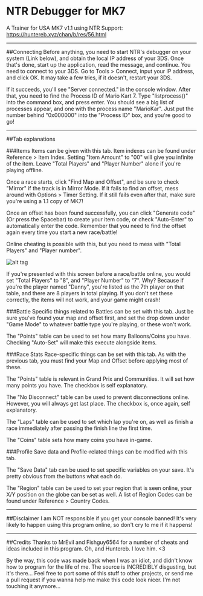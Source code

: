 # NTR Debugger for MK7
A Trainer for USA MK7 v1.1 using NTR
Support: https://huntereb.xyz/chan/b/res/56.html

---
##Connecting
Before anything, you need to start NTR's debugger on your system (Link below), and obtain the local IP address of your 3DS.
Once that's done, start up the application, read the message, and continue. You need to connect to your 3DS. Go to Tools > Connect, input your IP address, and click OK. It may take a few tries, if it doesn't, restart your 3DS.

If it succeeds, you'll see "Server connected." in the console window. After that, you need to find the Process ID of Mario Kart 7. Type "listprocess()" into the command box, and press enter. You should see a big list of processes appear, and one with the process name "MarioKar". Just put the number behind "0x000000" into the "Process ID" box, and you're good to go!

---
##Tab explanations

###Items
Items can be given with this tab. Item indexes can be found under Reference > Item Index. Setting "Item Amount" to "00" will give you infinite of the item. Leave "Total Players" and "Player Number" alone if you're playing offline.

Once a race starts, click "Find Map and Offset", and be sure to check "Mirror" if the track is in Mirror Mode. If it fails to find an offset, mess around with Options > Timer Setting. If it still fails even after that, make sure you're using a 1.1 copy of MK7!

Once an offset has been found successfully, you can click "Generate code" (Or press the Spacebar) to create your item code, or check "Auto-Enter" to automatically enter the code. Remember that you need to find the offset again every time you start a new race/battle!

Online cheating is possible with this, but you need to mess with "Total Players" and "Player number".

![alt tag](https://i.imgur.com/wZC3SCt.png)

If you're presented with this screen before a race/battle online, you would set "Total Players" to "8", and "Player Number" to "7". Why? Because if you're the player named "Danny", you're listed as the 7th player on that table, and there are 8 players in total playing. If you don't set these correctly, the items will not work, and your game might crash!

###Battle
Specific things related to Battles can be set with this tab. Just be sure you've found your map and offset first, and set the drop down under "Game Mode" to whatever battle type you're playing, or these won't work.

The "Points" table can be used to set how many Balloons/Coins you have. Checking "Auto-Set" will make this execute alongside items.

###Race Stats
Race-specific things can be set with this tab. As with the previous tab, you must find your Map and Offset before applying most of these.

The "Points" table is relevant in Grand Prix and Communities. It will set how many points you have. The checkbox is self explanatory.

The "No Disconnect" table can be used to prevent disconnections online. However, you will always get last place. The checkbox is, once again, self explanatory.

The "Laps" table can be used to set which lap you're on, as well as finish a race immediately after passing the finish line the first time.

The "Coins" table sets how many coins you have in-game.

###Profile
Save data and Profile-related things can be modified with this tab.

The "Save Data" tab can be used to set specific variables on your save. It's pretty obvious from the buttons what each do.

The "Region" table can be used to set your region that is seen online, your X/Y position on the globe can be set as well. A list of Region Codes can be found under Reference > Country Codes.

---
##Disclaimer
I am NOT responsible if you get your console banned! It's very likely to happen using this program online, so don't cry to me if it happens!

---
##Credits
Thanks to MrEvil and Fishguy6564 for a number of cheats and ideas included in this program. Oh, and Huntereb. I love him. <3

By the way, this code was made back when I was an idiot, and didn't know how to program for the life of me. The source is INCREDIBLY disgusting, but it's there... Feel free to port some of this stuff to other projects, or send me a pull request if you wanna help me make this code look nicer. I'm not touching it anymore...

